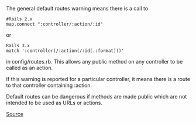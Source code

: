 The general default routes warning means there is a call to

    #Rails 2.x
    map.connect ":controller/:action/:id"

or

    Rails 3.x
    match ':controller(/:action(/:id(.:format)))'

    
in config/routes.rb. This allows any public method on any controller to be called as an action.

If this warning is reported for a particular controller, it means there is a route to that controller containing :action.

Default routes can be dangerous if methods are made public which are not intended to be used as URLs or actions.


[Source](http://brakemanscanner.org/docs/warning_types/default_routes/)
